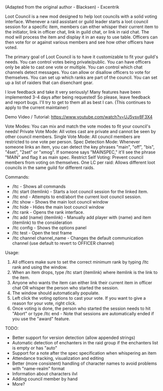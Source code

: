 (Adapted from the original author - Blacksen) - Excentrik

Loot Council is a new mod designed to help loot councils with a solid voting interface. Whenever a raid assistant or guild leader starts a loot council session for a specific item, members can either whisper their current item to the initiator, link in officer chat, link in guild chat, or link in raid chat. The mod will process the item and display it in an easy to use table. Officers can then vote for or against various members and see how other officers have voted.

The primary goal of Loot Council is to have it customizable to fit your guild's needs. You can control votes being private/public. You can have officers only be able to cast one vote or multiple. You can control which chat channels detect messages. You can allow or disallow officers to vote for themselves. You can set up which ranks are part of the council. You can set up a list of raiders that can disenchant gear.

I love feedback and take it very seriously! Many features have been implemented 3-4 days after being requested! So please, leave feedback and report bugs. I'll try to get to them all as best I can. (This continues to apply to the current maintainer)

Demo Video / Tutorial: https://www.youtube.com/watch?v=UJ5ysv8F3X4

Vote Modes:
You can mix and match the vote modes to fit your council's needs!
Private Vote Mode: All votes cast are private and cannot be seen by other council members.
Single Vote Mode: All council members are restricted to one vote per person.
Spec Detection Mode: Whenever someone links an item, you can detect the key phrases "main", "off", "bis", "4set", "2set" or "xmog". If someone says "MAINSPEC," it'll see the phrase "MAIN" and flag it as main spec.
Restrict Self Voting: Prevent council members from voting on themselves.
One LC per raid: Allows different loot councils in the same guild for different raids.

Commands:

- /ltc - Shows all commands
- /ltc start (itemlink) - Starts a loot council session for the linked item.
- /ltc end - Attempts to end/abort the current loot council session.
- /ltc show - Shows the main loot council window
- /ltc hide - Hides the main loot council window
- /ltc rank - Opens the rank interface.
- /ltc add (name) (itemlink) - Manually add player with (name) and item (itemlink) to the consideration
- /ltc config - Shows the options panel
- /ltc test - Open the test frame
- /ltc channel channel_name - Changes the default communication channel (use default to revert to OFFICER channel)


Usage:
1) All officers make sure to set the correct minimum rank by typing /ltc rank and using the window.
2) When an item drops, type /ltc start (itemlink) where itemlink is the link to the item.
3) Anyone who wants the item can either link their current item in officer chat OR whisper the person who started the session.
4) The window should automatically populate.
5) Left click the voting options to cast your vote. If you want to give a reason for your vote, right click.
6) Once voting is done, the person who started the session needs to hit "Abort" or type /ltc end - Note that sessions are automatically ended if you use the "award" feature.

TODO:

- Better support for version detection (allow appended strings)
- Automatic detection of enchanters in the raid group if the enchanters list is empty or has "auto"
- Support for a note after the spec specification when whispering an item
- Attendance tracking, visualization and editing
- Better (more consistent) handling of character names to avoid problems with "name-realm" format
- Information about characters ilvl
- Adding council member by hand
- More?